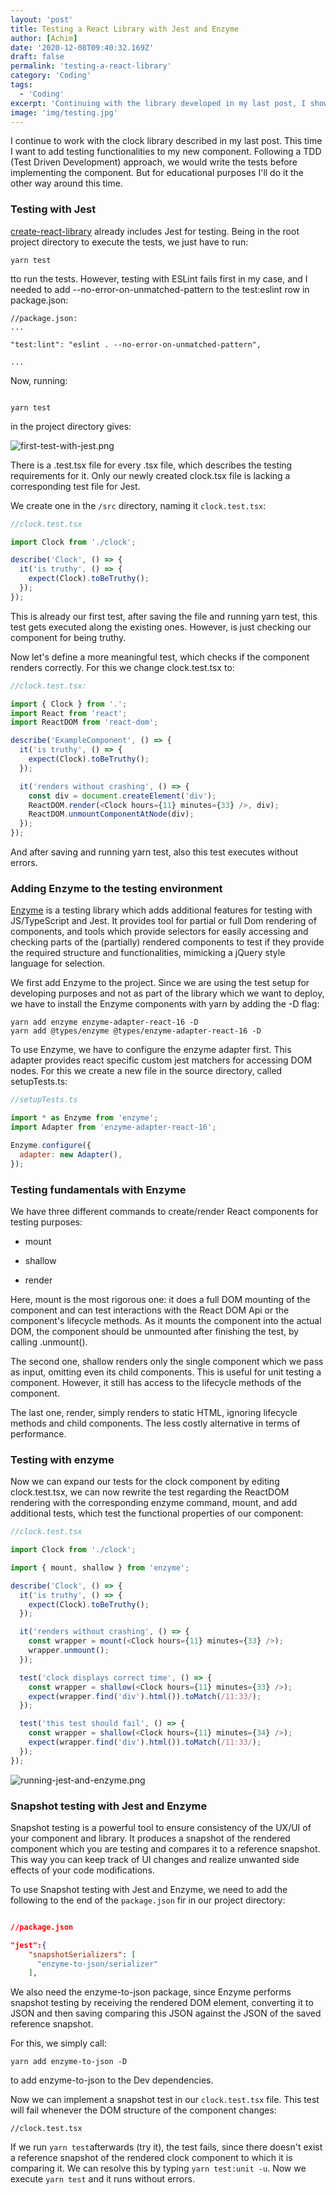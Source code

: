 ```yaml
---
layout: 'post'
title: Testing a React Library with Jest and Enzyme
author: [Achim]
date: '2020-12-08T09:40:32.169Z'
draft: false
permalink: 'testing-a-react-library'
category: 'Coding'
tags:
  - 'Coding'
excerpt: 'Continuing with the library developed in my last post, I show how to configure a testing environment, define test for the clock component and how to run and interpret those tests.'
image: 'img/testing.jpg'
---
```


I continue to work with the clock library described in my last post. This time I want to add testing functionalities to my new component. Following a TDD (Test Driven Development) approach, we would write the tests before implementing the component. But for educational purposes I'll do it the other way around this time.

### Testing with Jest

[create-react-library](https://www.npmjs.com/package/create-react-library) already includes Jest for testing. Being in the root project directory to execute the tests, we just have to run:

```
yarn test
```

tto run the tests. However, testing with ESLint fails first in my case, and I needed to add --no-error-on-unmatched-pattern to the test:eslint row in package.json:

```
//package.json:
...

"test:lint": "eslint . --no-error-on-unmatched-pattern",

...

```

Now, running:

```

yarn test

```

in the project directory gives:

![first-test-with-jest.png](img/first-test-with-jest.png)

There is a .test.tsx file for every .tsx file, which describes the testing requirements for it. Only our newly created clock.tsx file is lacking a corresponding test file for Jest.

We create one in the `/src` directory, naming it `clock.test.tsx`:

```javascript
//clock.test.tsx

import Clock from './clock';

describe('Clock', () => {
  it('is truthy', () => {
    expect(Clock).toBeTruthy();
  });
});
```

This is already our first test, after saving the file and running yarn test, this test gets executed along the existing ones. However, is just checking our component for being truthy.

Now let's define a more meaningful test, which checks if the component renders correctly. For this we change clock.test.tsx to:

```javascript
//clock.test.tsx:

import { Clock } from '.';
import React from 'react';
import ReactDOM from 'react-dom';

describe('ExampleComponent', () => {
  it('is truthy', () => {
    expect(Clock).toBeTruthy();
  });

  it('renders without crashing', () => {
    const div = document.createElement('div');
    ReactDOM.render(<Clock hours={11} minutes={33} />, div);
    ReactDOM.unmountComponentAtNode(div);
  });
});
```

And after saving and running yarn test, also this test executes without errors.

### Adding Enzyme to the testing environment

[Enzyme](https://enzymejs.github.io/enzyme/) is a testing library which adds additional features for testing with JS/TypeScript and Jest. It provides tool for partial or full Dom rendering of components, and tools which provide selectors for easily accessing and checking parts of the (partially) rendered components to test if they provide the required structure and functionalities, mimicking a jQuery style language for selection.

We first add Enzyme to the project. Since we are using the test setup for developing purposes and not as part of the library which we want to deploy, we have to install the Enzyme components with yarn by adding the -D flag:

```
yarn add enzyme enzyme-adapter-react-16 -D
yarn add @types/enzyme @types/enzyme-adapter-react-16 -D
```

To use Enzyme, we have to configure the enzyme adapter first. This adapter provides react specific custom jest matchers for accessing DOM nodes. For this we create a new file in the source directory, called setupTests.ts:

```javascript
//setupTests.ts

import * as Enzyme from 'enzyme';
import Adapter from 'enzyme-adapter-react-16';

Enzyme.configure({
  adapter: new Adapter(),
});
```

### Testing fundamentals with Enzyme

We have three different commands to create/render React components for testing purposes:

- mount

- shallow

- render

Here, mount is the most rigorous one: it does a full DOM mounting of the component and can test interactions with the React DOM Api or the component's lifecycle methods. As it mounts the component into the actual DOM, the component should be unmounted after finishing the test, by calling .unmount().

The second one, shallow renders only the single component which we pass as input, omitting even its child components. This is useful for unit testing a component. However, it still has access to the lifecycle methods of the component.

The last one, render, simply renders to static HTML, ignoring lifecycle methods and child components. The less costly alternative in terms of performance.

### Testing with enzyme

Now we can expand our tests for the clock component by editing clock.test.tsx, we can now rewrite the test regarding the ReactDOM rendering with the corresponding enzyme command, mount, and add additional tests, which test the functional properties of our component:

```javascript
//clock.test.tsx

import Clock from './clock';

import { mount, shallow } from 'enzyme';

describe('Clock', () => {
  it('is truthy', () => {
    expect(Clock).toBeTruthy();
  });

  it('renders without crashing', () => {
    const wrapper = mount(<Clock hours={11} minutes={33} />);
    wrapper.unmount();
  });

  test('clock displays correct time', () => {
    const wrapper = shallow(<Clock hours={11} minutes={33} />);
    expect(wrapper.find('div').html()).toMatch(/11:33/);
  });

  test('this test should fail', () => {
    const wrapper = shallow(<Clock hours={11} minutes={34} />);
    expect(wrapper.find('div').html()).toMatch(/11:33/);
  });
});
```

![running-jest-and-enzyme.png](img/running-jest-and-enzyme.png)

### Snapshot testing with Jest and Enzyme

Snapshot testing is a powerful tool to ensure consistency of the UX/UI of your component and library. It produces a snapshot of the rendered component which you are testing and compares it to a reference snapshot. This way you can keep track of UI changes and realize unwanted side effects of your code modifications.

To use Snapshot testing with Jest and Enzyme, we need to add the following to the end of the `package.json` fir in our project directory:

```json

//package.json

"jest":{
    "snapshotSerializers": [
      "enzyme-to-json/serializer"
    ],
```

We also need the enzyme-to-json package, since Enzyme performs snapshot testing by receiving the rendered DOM element, converting it to JSON and then saving comparing this JSON against the JSON of the saved reference snapshot.

For this, we simply call:

```
yarn add enzyme-to-json -D
```

to add enzyme-to-json to the Dev dependencies.

Now we can implement a snapshot test in our `clock.test.tsx` file. This test will fail whenever the DOM structure of the component changes:

```
//clock.test.tsx
```

If we run `yarn test`afterwards (try it), the test fails, since there doesn't exist a reference snapshot of the rendered clock component to which it is comparing it. We can resolve this by typing `yarn test:unit -u`. Now we execute `yarn test` and it runs without errors.
